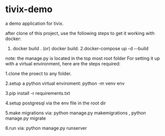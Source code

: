 # tivix-demo
 a demo application for tivix.

after clone of this project, use the following steps to get it working with docker:
 1. docker build <name> .   (or) docker build.
 2.docker-compose up -d --build

 
note: the manage.py is located in the top most root folder
For setting it up with a virtual environment, here are the steps required:

 1.clone the proect to any folder.
 
2.setup a python virtual enviroment: python -m venv env
 
3.pip install -r requirements.txt
 
4.setup postgresql via the env file in the root dir
 
5.make migrations via: python manage.py makemigrations , python manage.py migrate
 
6.run via: python manage.py runserver
 
